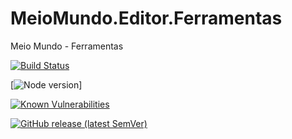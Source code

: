 # MeioMundo.Editor.Ferramentas
 Meio Mundo - Ferramentas

[![Build Status](https://img.shields.io/jenkins/s/https/builds.apache.org/job/commons-lang.svg)](https://travis-ci.com/WinterStudios/MeioMundo.Editor.Ferramentas)

[![Node version](https://img.shields.io/node/v/[NPM-MODULE-NAME].svg?style=flat)]

[![Known Vulnerabilities](https://snyk.io/test/github/dwyl/hapi-auth-jwt2/badge.svg?targetFile=package.json)](https://github.com/WinterStudios/MeioMundo.Editor.Ferramentas/issues)

[![GitHub release (latest SemVer)](https://img.shields.io/github/v/release/WinterStudios/MeioMundo.Editor.Ferramentas)](https://github.com/WinterStudios/MeioMundo.Editor.Ferramentas/releases/latest)

